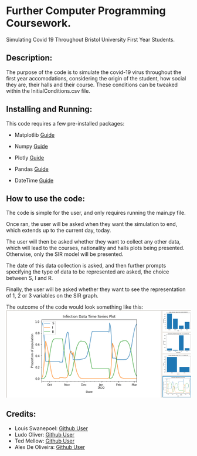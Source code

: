 # Further Computer Programming Coursework.

Simulating Covid 19 Throughout Bristol University First Year Students.

## Description:

The purpose of the code is to simulate the covid-19 virus throughout the first year accomodations, considering the origin of the student, how social they are, their halls and their course. These conditions can be tweaked within the InitialConditions.csv file. 

## Installing and Running:

This code requires a few pre-installed packages: 

* Matplotlib [Guide](https://matplotlib.org/stable/users/installing/index.html)

* Numpy [Guide](https://numpy.org/install/)

* Plotly [Guide](https://plotly.com/python/getting-started/)

* Pandas [Guide](https://pandas.pydata.org/docs/getting_started/install.html)

* DateTime [Guide](https://pypi.org/project/DateTime/)

## How to use the code:

The code is simple for the user, and only requires running the main.py file.

Once ran, the user will be asked when they want the simulation to end, which extends up to the current day, today.

The user will then be asked whether they want to collect any other data, which will lead to the courses, nationality and halls plots being presented. Otherwise, only the SIR model will be presented.

The date of this data collection is asked, and then further prompts specifying the type of data to be represented are asked, the choice between S, I and R. 

Finally, the user will be asked whether they want to see the representation of 1, 2 or 3 variables on the SIR graph. 

The outcome of the code would look something like this: ![Image](https://github.com/louis-swanepoel/FCP/blob/main/Example%20Screenshot.png)

## Credits:

- Louis Swanepoel: [Github User](https://github.com/louis-swanepoel)
- Ludo Oliver: [Github User](https://github.com/xd21736)
- Ted Mellow: [Github User](https://github.com/Ted-Mellow)
- Alex De Oliveira: [Github User](https://github.com/AlexDE6)
